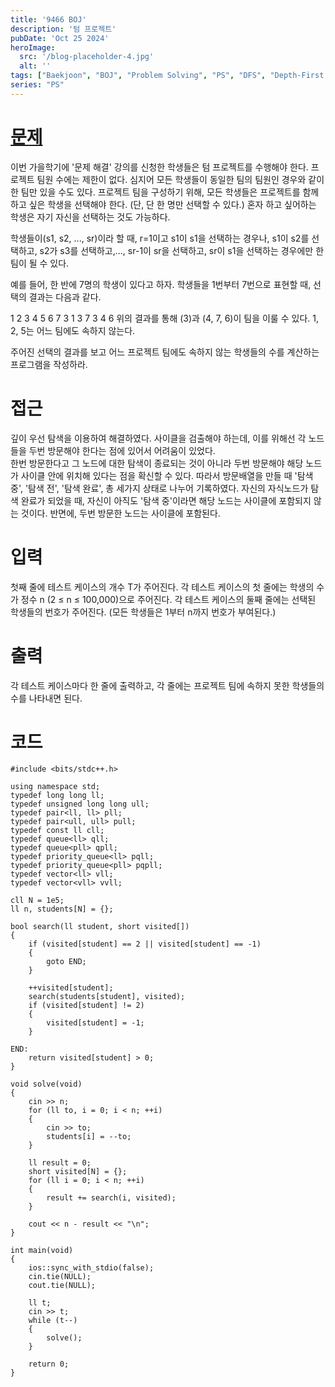 ```yaml
---
title: '9466 BOJ'
description: '텀 프로젝트'
pubDate: 'Oct 25 2024'
heroImage: 
  src: '/blog-placeholder-4.jpg'
  alt: ''
tags: ["Baekjoon", "BOJ", "Problem Solving", "PS", "DFS", "Depth-First Search", "Cycle"]
series: "PS"
---
```


# [문제](https://www.acmicpc.net/problem/9466)
이번 가을학기에 '문제 해결' 강의를 신청한 학생들은 텀 프로젝트를 수행해야 한다. 프로젝트 팀원 수에는 제한이 없다. 심지어 모든 학생들이 동일한 팀의 팀원인 경우와 같이 한 팀만 있을 수도 있다. 프로젝트 팀을 구성하기 위해, 모든 학생들은 프로젝트를 함께하고 싶은 학생을 선택해야 한다. (단, 단 한 명만 선택할 수 있다.) 혼자 하고 싶어하는 학생은 자기 자신을 선택하는 것도 가능하다.

학생들이(s1, s2, ..., sr)이라 할 때, r=1이고 s1이 s1을 선택하는 경우나, s1이 s2를 선택하고, s2가 s3를 선택하고,..., sr-1이 sr을 선택하고, sr이 s1을 선택하는 경우에만 한 팀이 될 수 있다.

예를 들어, 한 반에 7명의 학생이 있다고 하자. 학생들을 1번부터 7번으로 표현할 때, 선택의 결과는 다음과 같다.

1	2	3	4	5	6	7
3	1	3	7	3	4	6
위의 결과를 통해 (3)과 (4, 7, 6)이 팀을 이룰 수 있다. 1, 2, 5는 어느 팀에도 속하지 않는다.

주어진 선택의 결과를 보고 어느 프로젝트 팀에도 속하지 않는 학생들의 수를 계산하는 프로그램을 작성하라.

# 접근
깊이 우선 탐색을 이용하여 해결하였다. 사이클을 검출해야 하는데, 이를 위해선 각 노드들을 두번 방문해야 한다는 점에 있어서 어려움이 있었다. </br>
한번 방문한다고 그 노드에 대한 탐색이 종료되는 것이 아니라 두번 방문해야 해당 노드가 사이클 안에 위치해 있다는 점을 확신할 수 있다. 
따라서 방문배열을 만들 때 '탐색 중', '탐색 전', '탐색 완료', 총 세가지 상태로 나누어 기록하였다. 자신의 자식노드가 탐색 완료가 되었을 때, 자신이 아직도 '탐색 중'이라면 해당 노드는 사이클에 포함되지 않는 것이다.
반면에, 두번 방문한 노드는 사이클에 포함된다.

# 입력
첫째 줄에 테스트 케이스의 개수 T가 주어진다. 각 테스트 케이스의 첫 줄에는 학생의 수가 정수 n (2 ≤ n ≤ 100,000)으로 주어진다. 각 테스트 케이스의 둘째 줄에는 선택된 학생들의 번호가 주어진다. (모든 학생들은 1부터 n까지 번호가 부여된다.)

# 출력
각 테스트 케이스마다 한 줄에 출력하고, 각 줄에는 프로젝트 팀에 속하지 못한 학생들의 수를 나타내면 된다.

# 코드
```
#include <bits/stdc++.h>

using namespace std;
typedef long long ll;
typedef unsigned long long ull;
typedef pair<ll, ll> pll;
typedef pair<ull, ull> pull;
typedef const ll cll;
typedef queue<ll> qll;
typedef queue<pll> qpll;
typedef priority_queue<ll> pqll;
typedef priority_queue<pll> pqpll;
typedef vector<ll> vll;
typedef vector<vll> vvll;

cll N = 1e5;
ll n, students[N] = {};

bool search(ll student, short visited[])
{
    if (visited[student] == 2 || visited[student] == -1)
    {
        goto END;
    }

    ++visited[student];
    search(students[student], visited);
    if (visited[student] != 2)
    {
        visited[student] = -1;
    }

END:
    return visited[student] > 0;
}

void solve(void)
{
    cin >> n;
    for (ll to, i = 0; i < n; ++i)
    {
        cin >> to;
        students[i] = --to;
    }

    ll result = 0;
    short visited[N] = {};
    for (ll i = 0; i < n; ++i)
    {
        result += search(i, visited);
    }

    cout << n - result << "\n";
}

int main(void)
{
    ios::sync_with_stdio(false);
    cin.tie(NULL);
    cout.tie(NULL);

    ll t;
    cin >> t;
    while (t--)
    {
        solve();
    }

    return 0;
}
```
